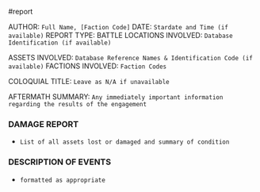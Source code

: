 #report

AUTHOR: `Full Name, [Faction Code]`
DATE: `Stardate and Time (if available)`
REPORT TYPE: BATTLE
LOCATIONS INVOLVED: `Database Identification (if available)`

ASSETS INVOLVED: `Database Reference Names & Identification Code (if available)`
FACTIONS INVOLVED: `Faction Codes`

COLOQUIAL TITLE: `Leave as N/A if unavailable`

AFTERMATH SUMMARY: `Any immediately important information regarding the results of the engagement`

### DAMAGE REPORT
- `List of all assets lost or damaged and summary of condition`
### DESCRIPTION OF EVENTS
- `formatted as appropriate`